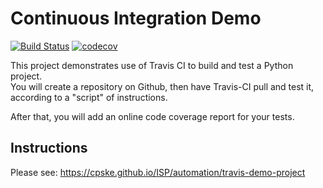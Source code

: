 Continuous Integration Demo
============================
[![Build Status](https://travis-ci.com/kaesrel/demo-pyci.svg?branch=main)](https://travis-ci.com/kaesrel/demo-pyci)
[![codecov](https://codecov.io/gh/kaesrel/demo-pyci/branch/main/graph/badge.svg?token=SBREVIMYNV)](undefined)

This project demonstrates use of Travis CI to build and test a Python project.  
You will create a repository on Github, then have Travis-CI pull and test it,
according to a "script" of instructions.

After that, you will add an online code coverage report for your tests.

## Instructions

Please see: https://cpske.github.io/ISP/automation/travis-demo-project


